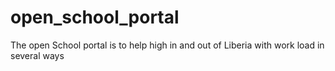 # open_school_portal
The open School portal is to help high in and out of Liberia with work load in several ways
